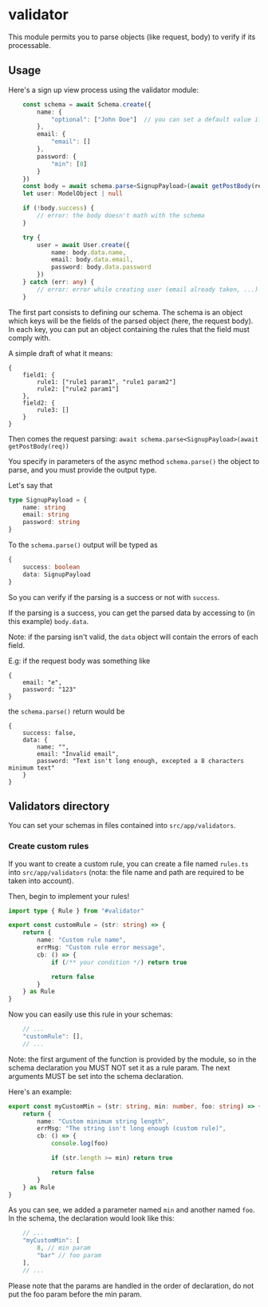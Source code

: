 # validator

This module permits you to parse objects (like request, body) to verify if its processable.

## Usage

Here's a sign up view process using the validator module:

```ts
    const schema = await Schema.create({
        name: {
            "optional": ["John Doe"]  // you can set a default value if you want (if the field is empty, the default value will be set)
        },
        email: {
            "email": []
        },
        password: {
            "min": [8]
        }
    })
    const body = await schema.parse<SignupPayload>(await getPostBody(req))
    let user: ModelObject | null

    if (!body.success) {
        // error: the body doesn't math with the schema 
    }

    try {
        user = await User.create({
            name: body.data.name,
            email: body.data.email,
            password: body.data.password
        })
    } catch (err: any) {
        // error: error while creating user (email already taken, ...)
    }
```

The first part consists to defining our schema. The schema is an object which keys will be the fields of the parsed object (here, the request body). In each key, you can put an object containing the rules that the field must comply with.

A simple draft of what it means:
```
{
    field1: {
        rule1: ["rule1 param1", "rule1 param2"]
        rule2: ["rule2 param1"]
    },
    field2: {
        rule3: []
    }
}
```

Then comes the request parsing: `await schema.parse<SignupPayload>(await getPostBody(req))`

You specify in parameters of the async method `schema.parse()` the object to parse, and you must provide the output type.

Let's say that 
```ts
type SignupPayload = {
    name: string
    email: string
    password: string
}
```

To the `schema.parse()` output will be typed as

```ts
{
    success: boolean
    data: SignupPayload
}
```

So you can verify if the parsing is a success or not with `success`.

If the parsing is a success, you can get the parsed data by accessing to (in this example) `body.data`.

Note: if the parsing isn't valid, the `data` object will contain the errors of each field.

E.g: if the request body was something like 
```
{
    email: "e",
    password: "123"
}
```

the `schema.parse()` return would be

```
{
    success: false,
    data: {
        name: "",
        email: "Invalid email",
        password: "Text isn't long enough, excepted a 8 characters minimum text"
    }
}
```

## Validators directory

You can set your schemas in files contained into `src/app/validators`.

### Create custom rules

If you want to create a custom rule, you can create a file named `rules.ts` into `src/app/validators` (nota: the file name and path are required to be taken into account).

Then, begin to implement your rules!

```ts
import type { Rule } from "#validator"

export const customRule = (str: string) => {
    return {
        name: "Custom rule name",
        errMsg: "Custom rule error message",
        cb: () => {
            if (/** your condition */) return true

            return false
        }
    } as Rule
}
```

Now you can easily use this rule in your schemas:

```ts
    // ...
    "customRule": [],
    // ...
```

Note: the first argument of the function is provided by the module, so in the schema declaration you MUST NOT set it as a rule param. The next arguments MUST be set into the schema declaration.

Here's an example:

```ts
export const myCustomMin = (str: string, min: number, foo: string) => {
    return {
        name: "Custom minimum string length",
        errMsg: "The string isn't long enough (custom rule)",
        cb: () => {
            console.log(foo)

            if (str.length >= min) return true

            return false
        }
    } as Rule
}
```

As you can see, we added a parameter named `min` and another named `foo`. In the schema, the declaration would look like this:
```ts
    // ...
    "myCustomMin": [
        8, // min param
        "bar" // foo param
    ],
    // ...
```

Please note that the params are handled in the order of declaration, do not put the foo param before the min param.
